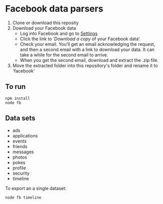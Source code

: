 # Facebook data parsers

1. Clone or download this reposity
2. Download your Facebook data
	- Log into Facebook and go to [Settings](https://www.facebook.com/settings)
	- Click the link to ‘_Download a copy_ of your Facebook data’.
	- Check your email. You’ll get an email acknowledging the request, and then a second email with a link to download your data. It can take a while for the second email to arrive.
	- When you get the second email, download and extract the .zip file.
3. Move the extracted folder into this repository's folder and rename it to 'facebook'

## To run

```
npm install
node fb
```

## Data sets

- ads
- applications
- events
- friends
- messages
- photos
- pokes
- profile
- security
- timeline

To export an a single dataset:

```
node fb timeline
```
